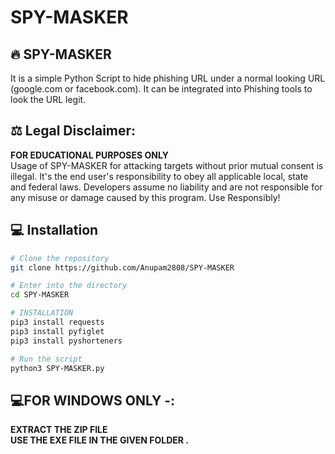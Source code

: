 # SPY-MASKER

## 🔥 SPY-MASKER
It is a simple Python Script to hide phishing URL under a normal looking URL (google.com or facebook.com). It can be integrated into Phishing tools to look the URL legit.
<br>
## ⚖️ Legal Disclaimer:
**FOR EDUCATIONAL PURPOSES ONLY** <br />
Usage of SPY-MASKER for attacking targets without prior mutual consent is illegal. It's the end user's responsibility to obey all applicable local, state and federal laws. Developers assume no liability and are not responsible for any misuse or damage caused by this program. Use Responsibly!
<br>
## 💻 Installation 
```bash
# Clone the repository 
git clone https://github.com/Anupam2808/SPY-MASKER

# Enter into the directory
cd SPY-MASKER

# INSTALLATION
pip3 install requests 
pip3 install pyfiglet
pip3 install pyshorteners

# Run the script
python3 SPY-MASKER.py
```
## 💻FOR WINDOWS ONLY -:
**EXTRACT THE ZIP FILE**<br>
**USE THE EXE FILE IN THE GIVEN FOLDER .**

